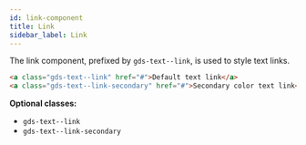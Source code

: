 ```yaml
---
id: link-component
title: Link
sidebar_label: Link
---
```


The link component, prefixed by `gds-text--link`, is used to style text links.

```html
<a class="gds-text--link" href="#">Default text link</a>
<a class="gds-text--link-secondary" href="#">Secondary color text link</a>
```

__Optional classes:__

- `gds-text--link`
- `gds-text--link-secondary`
